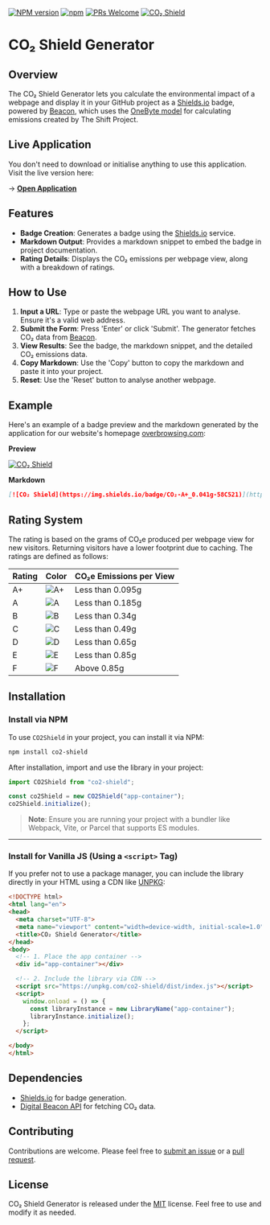 [![NPM version](https://img.shields.io/npm/v/co2-shield.svg)](https://www.npmjs.com/package/co2-shield)
[![npm](https://img.shields.io/npm/dt/co2-shield.svg)](https://www.npmtrends.com/co2-shield)
[![PRs Welcome](https://img.shields.io/badge/PRs-welcome-brightgreen.svg)](https://egghead.io/courses/how-to-contribute-to-an-open-source-project-on-github)
[![CO₂ Shield](https://img.shields.io/badge/CO₂-A+_0.041g-58C521)](https://overbrowsing.com/projects/co2-shield)

# CO₂ Shield Generator

## Overview

The CO₂ Shield Generator lets you calculate the environmental impact of a webpage and display it in your GitHub project as a [Shields.io](https://shields.io") badge, powered by [Beacon](https://digitalbeacon.co), which uses the [OneByte model](https://theshiftproject.org/en/lean-ict-2/) for calculating emissions created by The Shift Project.

## Live Application

You don't need to download or initialise anything to use this application. Visit the live version here:

→ [**Open Application**](https://overbrowsing.com/projects/co2-shield)

## Features

- **Badge Creation**: Generates a badge using the [Shields.io](https://shields.io/) service.
- **Markdown Output**: Provides a markdown snippet to embed the badge in project documentation.
- **Rating Details**: Displays the CO₂ emissions per webpage view, along with a breakdown of ratings.

## How to Use

1. **Input a URL**: Type or paste the webpage URL you want to analyse. Ensure it's a valid web address.
2. **Submit the Form**: Press 'Enter' or click 'Submit'. The generator fetches CO₂ data from [Beacon](https://digitalbeacon.co/).
3. **View Results**: See the badge, the markdown snippet, and the detailed CO₂ emissions data.
4. **Copy Markdown**: Use the 'Copy' button to copy the markdown and paste it into your project.
5. **Reset**: Use the 'Reset' button to analyse another webpage.

## Example

Here's an example of a badge preview and the markdown generated by the application for our website's homepage [overbrowsing.com](https://overbrowsing.com):

**Preview**

[![CO₂ Shield](https://img.shields.io/badge/CO₂-A+_0.041g-58C521)](https://overbrowsing.com/co2-shield/)

**Markdown**

```markdown
[![CO₂ Shield](https://img.shields.io/badge/CO₂-A+_0.041g-58C521)](https://https://overbrowsing.com/co2-shield/)
```

## Rating System

The rating is based on the grams of CO₂e produced per webpage view for new visitors. Returning visitors have a lower footprint due to caching. The ratings are defined as follows:

| Rating | Color                                                           | CO₂e Emissions per View |
| ------ | --------------------------------------------------------------- | ----------------------- |
| A+     | ![A+](https://via.placeholder.com/15/58C521/000000?text=+ "A+") | Less than 0.095g        |
| A      | ![A](https://via.placeholder.com/15/20AE69/000000?text=+ "A")   | Less than 0.185g        |
| B      | ![B](https://via.placeholder.com/15/2D8EAC/000000?text=+ "B")   | Less than 0.34g         |
| C      | ![C](https://via.placeholder.com/15/C89806/000000?text=+ "C")   | Less than 0.49g         |
| D      | ![D](https://via.placeholder.com/15/C05328/000000?text=+ "D")   | Less than 0.65g         |
| E      | ![E](https://via.placeholder.com/15/B71E1E/000000?text=+ "E")   | Less than 0.85g         |
| F      | ![F](https://via.placeholder.com/15/652A2A/000000?text=+ "F")   | Above 0.85g             |

## Installation

### Install via NPM

To use `CO2Shield` in your project, you can install it via NPM:

```bash
npm install co2-shield
```

After installation, import and use the library in your project:

```javascript
import CO2Shield from "co2-shield";

const co2Shield = new CO2Shield("app-container");
co2Shield.initialize();
```

> **Note**: Ensure you are running your project with a bundler like Webpack, Vite, or Parcel that supports ES modules.

---

### Install for Vanilla JS (Using a `<script>` Tag)

If you prefer not to use a package manager, you can include the library directly in your HTML using a CDN like [UNPKG](https://unpkg.com):

```html
<!DOCTYPE html>
<html lang="en">
<head>
  <meta charset="UTF-8">
  <meta name="viewport" content="width=device-width, initial-scale=1.0">
  <title>CO₂ Shield Generator</title>
</head>
<body>
  <!-- 1. Place the app container -->
  <div id="app-container"></div>

  <!-- 2. Include the library via CDN -->
  <script src="https://unpkg.com/co2-shield/dist/index.js"></script>
  <script>
    window.onload = () => {
      const libraryInstance = new LibraryName("app-container");
      libraryInstance.initialize();
    };
  </script>

</body>
</html>
```

## Dependencies

- [Shields.io](https://shields.io/) for badge generation.
- [Digital Beacon API](https://digitalbeacon.co/) for fetching CO₂ data.

## Contributing

Contributions are welcome. Please feel free to [submit an issue](https://github.com/overbrowsing/co2-shield/issues) or a [pull request](https://github.com/overbrowsing/co2-shield/pulls).

## License

CO₂ Shield Generator is released under the [MIT](/LICENSE) license. Feel free to use and modify it as needed.